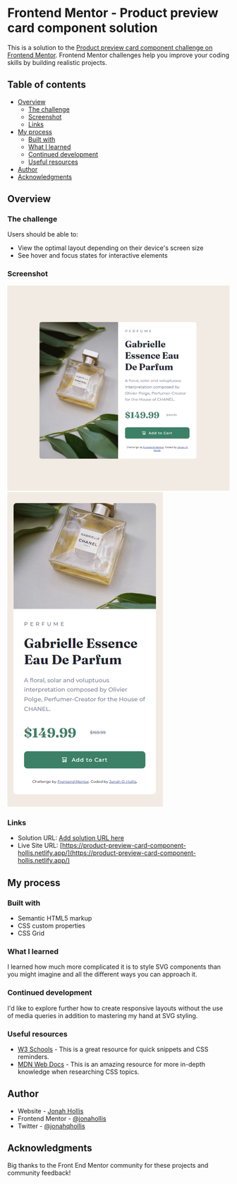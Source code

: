# Frontend Mentor - Product preview card component solution

This is a solution to the [Product preview card component challenge on Frontend Mentor](https://www.frontendmentor.io/challenges/product-preview-card-component-GO7UmttRfa). Frontend Mentor challenges help you improve your coding skills by building realistic projects. 

## Table of contents

- [Overview](#overview)
  - [The challenge](#the-challenge)
  - [Screenshot](#screenshot)
  - [Links](#links)
- [My process](#my-process)
  - [Built with](#built-with)
  - [What I learned](#what-i-learned)
  - [Continued development](#continued-development)
  - [Useful resources](#useful-resources)
- [Author](#author)
- [Acknowledgments](#acknowledgments)


## Overview

### The challenge

Users should be able to:

- View the optimal layout depending on their device's screen size
- See hover and focus states for interactive elements

### Screenshot

![Desktop Version](https://github.com/jonahollis/frontendmentor/blob/main/product-preview-card-component-main/images/desktop-version.png?raw=true)
![Mobile Version](https://github.com/jonahollis/frontendmentor/blob/main/product-preview-card-component-main/images/mobile-version.png?raw=true)

### Links

- Solution URL: [Add solution URL here](https://your-solution-url.com)
- Live Site URL: [https://product-preview-card-component-hollis.netlify.app/](https://product-preview-card-component-hollis.netlify.app/)

## My process

### Built with

- Semantic HTML5 markup
- CSS custom properties
- CSS Grid

### What I learned

I learned how much more complicated it is to style SVG components than you might imagine and all the different ways you can approach it.

### Continued development

I'd like to explore further how to create responsive layouts without the use of media queries in addition to mastering my hand at SVG styling.

### Useful resources

- [W3 Schools](https://www.w3schools.com/) - This is a great resource for quick snippets and CSS reminders.
- [MDN Web Docs](https://developer.mozilla.org/en-US/docs/Web/CSS) - This is an amazing resource for more in-depth knowledge when researching CSS topics.

## Author

- Website - [Jonah Hollis](https://jonahhollis.com/)
- Frontend Mentor - [@jonahollis](https://www.frontendmentor.io/profile/jonahollis)
- Twitter - [@jonahqhollis](https://twitter.com/jonahqhollis)

## Acknowledgments

Big thanks to the Front End Mentor community for these projects and community feedback!

